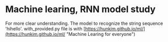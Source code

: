 # Machine learing, RNN model study
For more clear understanding.
The model to recognize the string sequence 'hihello'.
with\_provided.py file is with [https://hunkim.github.io/ml/](https://hunkim.github.io/ml/ "Machine Learing for everyone")

